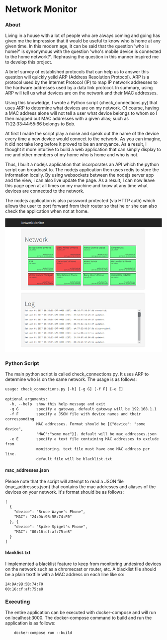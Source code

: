 

  Network Monitor
  ===============

  ### About

Living in a house with a lot of people who are always coming and going has given me the impression that it would be useful to know who is home at any given time. In this modern age, it can be said that the question 'who is home?' is synonymous with the question 'who's mobile device is connected to the home network?'. Rephrasing the question in this manner inspired me to develop this project.

A brief survey of established protocols that can help us to answer this question will quickly yeild ARP (Address Resolution Protocol). ARP is a protocol used by the Internet Protocol (IP) to map IP network addresses to the hardware addresses used by a data link protocol. In summary, using ARP will tell us what devices are on the network and their MAC addresses.

Using this knowledge, I wrote a Python script (check_connections.py) that uses ARP to determine what devices are on my network. Of course, having a MAC address alone will not tell a user what device belongs to whom so I then mapped out MAC addresses with a given alias; such as 11:22:33:44:55:66 belongs to Bob.

At first I made the script play a noise and speak out the name of the device every time a new device would connect to the network. As you can imagine, it did not take long before it proved to be an annoyance. As a result, I thought it more intuitive to build a web application that can simply display to me and other members of my home who is home and who is not. 

Thus, I built a nodejs application that incorporates an API which the python script can broadcast to. The nodejs application then uses redis to store the information locally. By using websockets between the nodejs server app and the view, i can also live update the page. As a result, I can now leave this page open at all times on my machine and know at any time what devices are connected to the network.

The nodejs application is also password protected (via HTTP auth) which allows the user to port forward from their router so that he or she can also check the application when not at home.

  ![](./src/resources/sample.png)
  ### Python Script

  The main python script is called check_connections.py. It uses ARP to determine who is on the same network. The usage is as follows:


    usage: check_connections.py [-h] [-g G] [-f F] [-e E]

    optional arguments:
      -h, --help  show this help message and exit
      -g G        specify a gateway. default gateway will be 192.168.1.1
      -f F        specify a JSON file with device names and their corresponding
                  MAC addresses. Format should be [{"device": "some device",
                  "MAC":"some mac"}]. default will be mac_addresses.json
      -e E        specify a text file containing MAC addresses to exclude from
                  monitoring. text file must have one MAC address per line.
                  default file will be blacklist.txt


  #### mac_addresses.json
  Please note that the script will attempt to read a JSON file (mac_addresses.json) that contains the mac addresses and aliases of the devices on your network. It's format should be as follows:


    [
      {
        "device": "Bruce Wayne's Phone",
        "MAC": "24:DA:9B:5B:74:F0"
      }, {
        "device": "Spike Spigel's Phone",
        "MAC": "00:16:cf:af:75:e8"
      }
    ]


  #### blacklist.txt
  I implemented a blacklist feature to keep from monitoring undesired devices on the network such as a chromecast or router, etc. A blacklist file should be a plain textfile with a MAC address on each line like so:


    24:DA:9B:5B:74:F0
    00:16:cf:af:75:e8
    
### Executing
The entire application can be executed with docker-compose and will run on localhost:3000. The docker-compose command to build and run the application is as follows:

        docker-compose run --build
